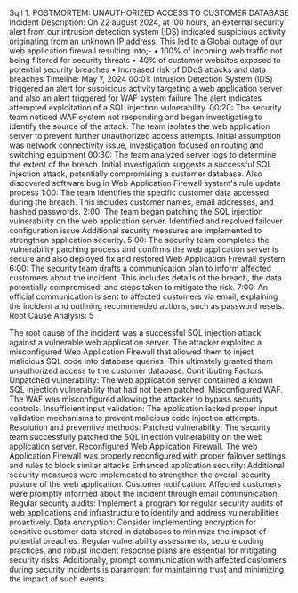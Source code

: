 Sqll 1. POSTMORTEM: UNAUTHORIZED ACCESS TO CUSTOMER DATABASE
Incident Description:
On 22 august 2024, at :00 hours, an external security alert from our intrusion detection system (IDS) indicated suspicious activity originating from an unknown IP address. This led to a Global outage of our web application firewall resulting into;-
• 100% of incoming web traffic not being filtered for security threats
• 40% of customer websites exposed to potential security breaches
• Increased risk of DDoS attacks and data breaches
Timeline:
May 7, 2024
00:01:
Intrusion Detection System (IDS) triggered an alert for suspicious activity targeting a web application server and also an alert triggered for WAF system failure
The alert indicates attempted exploitation of a SQL injection vulnerability.
00:20:
The security team noticed WAF system not responding and began investigating to identify the source of the attack.
The team isolates the web application server to prevent further unauthorized access attempts.
Initial assumption was network connectivity issue, investigation focused on routing and switching equipment
00:30:
The team analyzed server logs to determine the extent of the breach.
Initial investigation suggests a successful SQL injection attack, potentially compromising a customer database.
Also discovered software bug in Web Application Firewall system's rule update process
1:00:
The team identifies the specific customer data accessed during the breach.
This includes customer names, email addresses, and hashed passwords.
2:00:
The team began patching the SQL injection vulnerability on the web application server. Identified and resolved failover configuration issue
Additional security measures are implemented to strengthen application security.
5:00:
The security team completes the vulnerability patching process and confirms the web application server is secure and also deployed fix and restored Web Application Firewall system
6:00:
The security team drafts a communication plan to inform affected customers about the incident.
This includes details of the breach, the data potentially compromised, and steps taken to mitigate the risk.
7:00:
An official communication is sent to affected customers via email, explaining the incident and outlining recommended actions, such as password resets.
Root Cause Analysis:
5

The root cause of the incident was a successful SQL injection attack against a vulnerable web application server. The attacker exploited a misconfigured Web Application Firewall that allowed them to inject malicious SQL code into database queries. This ultimately granted them unauthorized access to the customer database.
Contributing Factors:
Unpatched vulnerability: The web application server contained a known SQL injection vulnerability that had not been patched.
Misconfigured WAF. The WAF was misconfigured allowing the attacker to bypass security controls.
Insufficient input validation: The application lacked proper input validation mechanisms to prevent malicious code injection attempts.
Resolution and preventive methods:
Patched vulnerability: The security team successfully patched the SQL injection vulnerability on the web application server.
Reconfigured Web Application Firewall. The web Application Firewall was properly reconfigured with proper failover settings and rules to block similar attacks
Enhanced application security: Additional security measures were implemented to strengthen the overall security posture of the web application.
Customer notification: Affected customers were promptly informed about the incident through email communication. Regular security audits: Implement a program for regular security audits of web applications and infrastructure to identify and address vulnerabilities proactively.
Data encryption: Consider implementing encryption for sensitive customer data stored in databases to minimize the impact of potential breaches.
Regular vulnerability assessments, secure coding practices, and robust incident response plans are essential for mitigating security risks. Additionally, prompt communication with affected customers during security incidents is paramount for maintaining trust and minimizing the impact of such events.
